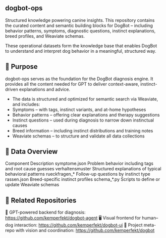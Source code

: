 ## dogbot-ops
Structured knowledge powering canine insights.
This repository contains the curated content and semantic building blocks for DogBot – including behavior patterns, symptoms, diagnostic questions, instinct explanations, breed profiles, and Weaviate schemas.

These operational datasets form the knowledge base that enables DogBot to understand and interpret dog behavior in a meaningful, structured way.

## 🧠 Purpose
dogbot-ops serves as the foundation for the DogBot diagnosis engine. It provides all the content needed for GPT to deliver context-aware, instinct-driven explanations and advice.

- The data is structured and optimized for semantic search via Weaviate, and includes:
- Symptoms – with tags, instinct variants, and at-home hypotheses
- Behavior patterns – offering clear explanations and therapy suggestions
- Instinct questions – used during diagnosis to narrow down instinctual causes
- Breed information – including instinct distributions and training notes
- Weaviate schemas – to structure and validate all data collections

## 🧱 Data Overview
Component           Description
symptome.json	    Problem behavior including tags and root cause guesses
verhaltensmuster	Structured explanations of typical behavioral patterns
rueckfragen_*	    Follow-up questions by instinct type
rassen.json	        Breed-specific instinct profiles
schema_*.py	        Scripts to define or update Weaviate schemas

## 🔄 Related Repositories
🤖 GPT-powered backend for diagnosis: https://github.com/kemperfekt/dogbot-agent
🖥️ Visual frontend for human–dog interaction: https://github.com/kemperfekt/dogbot-ui
🐶 Project meta-repo with vision and coordination: https://github.com/kemperfekt/dogbot
